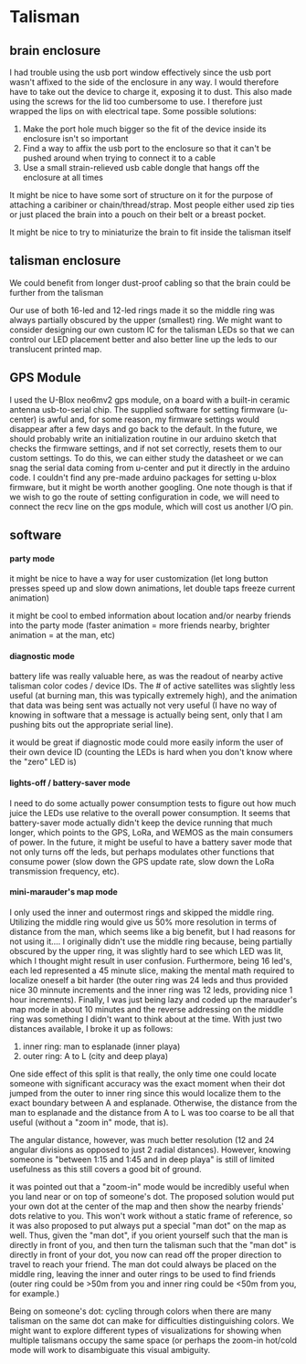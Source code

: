 # Talisman

## brain enclosure

I had trouble using the usb port window effectively since the usb port wasn't affixed to the side of the enclosure in any way. I would therefore have to take out the device to charge it, exposing it to dust. This also made using the screws for the lid too cumbersome to use. I therefore just wrapped the lips on with electrical tape. Some possible solutions:
1) Make the port hole much bigger so the fit of the device inside its enclosure isn't so important
2) Find a way to affix the usb port to the enclosure so that it can't be pushed around when trying to connect it to a cable
3) Use a small strain-relieved usb cable dongle that hangs off the enclosure at all times

It might be nice to have some sort of structure on it for the purpose of attaching a caribiner or chain/thread/strap. Most people either used zip ties or just placed the brain into a pouch on their belt or a breast pocket. 

It might be nice to try to miniaturize the brain to fit inside the talisman itself

## talisman enclosure

We could benefit from longer dust-proof cabling so that the brain could be further from the talisman

Our use of both 16-led and 12-led rings made it so the middle ring was always partially obscured by the upper (smallest) ring. We might want to consider designing our own custom IC for the talisman LEDs so that we can control our LED placement better and also better line up the leds to our translucent printed map. 

## GPS Module

I used the U-Blox neo6mv2 gps module, on a board with a built-in ceramic antenna usb-to-serial chip. The supplied software for setting firmware (u-center) is awful and, for some reason, my firmware settings would disappear after a few days and go back to the default. In the future, we should probably write an initialization routine in our arduino sketch that checks the firmware settings, and if not set correctly, resets them to our custom settings. To do this, we can either study the datasheet or we can snag the serial data coming from u-center and put it directly in the arduino code. I couldn't find any pre-made arduino packages for setting u-blox firmware, but it might be worth another googling. One note though is that if we wish to go the route of setting configuration in code, we will need to connect the recv line on the gps module, which will cost us another I/O pin.

## software

#### party mode

it might be nice to have a way for user customization (let long button presses speed up and slow down animations, let double taps freeze current animation)

it might be cool to embed information about location and/or nearby friends into the party mode (faster animation = more friends nearby, brighter animation = at the man, etc)

#### diagnostic mode

battery life was really valuable here, as was the readout of nearby active talisman color codes / device IDs. The # of active satellites was slightly less useful (at burning man, this was typically extremely high), and the animation that data was being sent was actually not very useful (I have no way of knowing in software that a message is actually being sent, only that I am pushing bits out the appropriate serial line). 

it would be great if diagnostic mode could more easily inform the user of their own device ID (counting the LEDs is hard when you don't know where the "zero" LED is)

#### lights-off / battery-saver mode

I need to do some actually power consumption tests to figure out how much juice the LEDs use relative to the overall power consumption. It seems that battery-saver mode actually didn't keep the device running that much longer, which points to the GPS, LoRa, and WEMOS as the main consumers of power. In the future, it might be useful to have a battery saver mode that not only turns off the leds, but perhaps modulates other functions that consume power (slow down the GPS update rate, slow down the LoRa transmission frequency, etc). 

#### mini-marauder's map mode

I only used the inner and outermost rings and skipped the middle ring. Utilizing the middle ring would give us 50% more resolution in terms of distance from the man, which seems like a big benefit, but I had reasons for not using it.... I originally didn't use the middle ring because, being partially obscured by the upper ring, it was slightly hard to see which LED was lit, which I thought might result in user confusion. Furthermore, being 16 led's, each led represented a 45 minute slice, making the mental math required to localize oneself a bit harder (the outer ring was 24 leds and thus provided nice 30 minnute increments and the inner ring was 12 leds, providing nice 1 hour increments). Finally, I was just being lazy and coded up the marauder's map mode in about 10 minutes and the reverse addressing on the middle ring was something I didn't want to think about at the time. With just two distances available, I broke it up as follows:
  1) inner ring: man to esplanade (inner playa)
  2) outer ring: A to L (city and deep playa)

One side effect of this split is that really, the only time one could locate someone with significant accuracy was the exact moment when their dot jumped from the outer to inner ring since this would localize them to the exact boundary between A and esplanade. Otherwise, the distance from the man to esplanade and the distance from A to L was too coarse to be all that useful (without a "zoom in" mode, that is). 

The angular distance, however, was much better resolution (12 and 24 angular divisions as opposed to just 2 radial distances). However, knowing someone is "between 1:15 and 1:45 and in deep playa" is still of limited usefulness as this still covers a good bit of ground. 

it was pointed out that a "zoom-in" mode would be incredibly useful when you land near or on top of someone's dot. The proposed solution would put your own dot at the center of the map and then show the nearby friends' dots relative to you. This won't work without a static frame of reference, so it was also proposed to put always put a special "man dot" on the map as well. Thus, given the "man dot", if you orient yourself such that the man is directly in front of you, and then turn the talisman such that the "man dot" is directly in front of your dot, you now can read off the proper direction to travel to reach your friend. The man dot could always be placed on the middle ring, leaving the inner and outer rings to be used to find friends (outer ring could be >50m from you and inner ring could be <50m from you, for example.) 

Being on someone's dot: cycling through colors when there are many talisman on the same dot can make for difficulties distinguishing colors. We might want to explore different types of visualizations for showing when multiple talismans occupy the same space (or perhaps the zoom-in hot/cold mode will work to disambiguate this visual ambiguity. 
